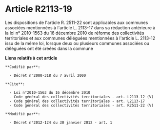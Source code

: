 # Article R2113-19

Les dispositions de l'article R. 2511-22 sont applicables aux communes associées mentionnées à l'article L. 2113-17 dans sa
rédaction antérieure à la loi n° 2010-1563 du 16 décembre 2010 de réforme des collectivités territoriales et aux communes
déléguées mentionnées à l'article L. 2113-12 issu de la même loi, lorsque deux ou plusieurs communes associées ou déléguées
ont été créées dans la commune

**Liens relatifs à cet article**

	**Codifié par**:

	  - Décret n°2000-318 du 7 avril 2000

	**Cite**:

	  - Loi n°2010-1563 du 16 décembre 2010
	  - Code général des collectivités territoriales - art. L2113-12 (V)
	  - Code général des collectivités territoriales - art. L2113-17
	  - Code général des collectivités territoriales - art. R2511-22 (V)

	**Modifié par**:

	  - Décret n°2012-124 du 30 janvier 2012 - art. 1
